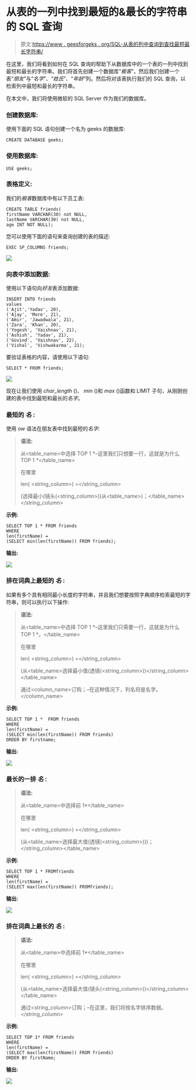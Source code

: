 # 从表的一列中找到最短的&最长的字符串的 SQL 查询

> 原文:[https://www . geesforgeks . org/SQL-从表的列中查询到查找最短最长字符串/](https://www.geeksforgeeks.org/sql-query-to-find-shortest-longest-string-from-a-column-of-a-table/)

在这里，我们将看到如何在 SQL 查询的帮助下从数据库中的一个表的一列中找到最短和最长的字符串。我们将首先创建一个数据库“*极客*”，然后我们创建一个表“*朋友*”与“*名字*”、“*姓氏*”、“*年龄*”列。然后将对该表执行我们的 SQL 查询，以检索列中最短和最长的字符串。

在本文中，我们将使用微软的 SQL Server 作为我们的数据库。

### **创建数据库:**

使用下面的 SQL 语句创建一个名为 geeks 的数据库:

```
CREATE DATABASE geeks;
```

### **使用数据库:**

```
USE geeks;
```

### 表格定义:

我们的*极客*数据库中有以下员工表:

```
CREATE TABLE friends(
firstName VARCHAR(30) not NULL,
lastName VARCHAR(30) not NULL,
age INT NOT NULL);
```

您可以使用下面的语句来查询创建的表的描述:

```
EXEC SP_COLUMNS friends;
```

![](img/b67458066065cee5a3e871b38c14d502.png)

### 向表中添加数据:

使用以下语句向*好友*表添加数据:

```
INSERT INTO friends
values
('Ajit','Yadav', 20),
('Ajay', 'More', 21),
('Amir', 'Jawadwala', 21),
('Zara', 'Khan', 20),
('Yogesh', 'Vaishnav', 21),
('Ashish', 'Yadav', 21),
('Govind', 'Vaishnav', 22),
('Vishal', 'Vishwakarma', 21);
```

要验证表格的内容，请使用以下语句:

```
SELECT * FROM friends;
```

![](img/823168e93e242d356a203012b2d063db.png)

现在让我们使用 *char_length* ()、 *min* ()和 *max* ()函数和 LIMIT 子句，从刚刚创建的表中找到最短和最长的*名字*。

### **最短的** ***名*** **:**

使用 ow 语法在朋友表中找到最短的*名字*:

> **语法:**
> 
> 从<table_name>中选择 TOP 1 *–这里我们只想要一行，这就是为什么 TOP 1 *</table_name>
> 
> 在哪里
> 
> len( <string_column>) =</string_column>
> 
> (选择最小(镜头(<string_column>))从<table_name>)；</table_name></string_column>

**示例:**

```
SELECT TOP 1 * FROM friends
WHERE
len(firstName) = 
(SELECT min(len(firstName)) FROM friends);
```

**输出:**

![](img/e9d469340d08daac9256d589f9a1db7a.png)

### **排在词典上最短的** ***名*** **:**

如果有多个具有相同最小长度的字符串，并且我们想要按照字典顺序检索最短的字符串，则可以执行以下操作:

> **语法:**
> 
> 从<table_name>中选择 TOP 1 *–这里我们只需要一行，这就是为什么 TOP 1 *。</table_name>
> 
> 在哪里
> 
> len( <string_column>) =</string_column>
> 
> (从<table_name>选择最小值(透镜(<string_column>))</string_column></table_name>
> 
> 通过<column_name>订购；–在这种情况下，列名将是名字。</column_name>

**示例:**

```
SELECT TOP 1 *  FROM friends
WHERE
len(firstName) = 
(SELECT min(len(firstName)) FROM friends)
ORDER BY firstname;
```

**输出:**

![](img/4284088ecda31f16b77e9f37cbcc0030.png)

### **最长的一排** ***名*** **:**

> **语法:**
> 
> 从<table_name>中选择前 1*</table_name>
> 
> 在哪里
> 
> len( <string_column>) =</string_column>
> 
> (从<table_name>选择最大值(透镜(<string_column>)))；</string_column></table_name>

**示例:**

```
SELECT TOP 1 * FROMfriends
WHERE
len(firstName) = 
(SELECT max(len(firstName)) FROMfriends);
```

**输出:**

![](img/8b555e6c4c0eabe614094e5a7bc8359a.png)

### **排在词典上最长的** ***名*** **:**

> **语法:**
> 
> 从<table_name>中选择前 1*</table_name>
> 
> 在哪里
> 
> len( <string_column>) =</string_column>
> 
> (从<table_name>选择最大值(镜头(<string_column>))</string_column></table_name>
> 
> 通过<string_column>订购；–在这里，我们将按名字排序数据。</string_column>

**示例:**

```
SELECT TOP 1* FROM friends
WHERE
len(firstName) = 
(SELECT max(len(firstName)) FROM friends) 
ORDER BY firstName;
```

**输出:**

![](img/159ebda9beac0fdd76cb3ea439f67465.png)
